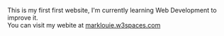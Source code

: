 This is my first first website, I'm currently learning Web Development to improve it.<br>
You can visit my webite at [marklouie.w3spaces.com](here)

